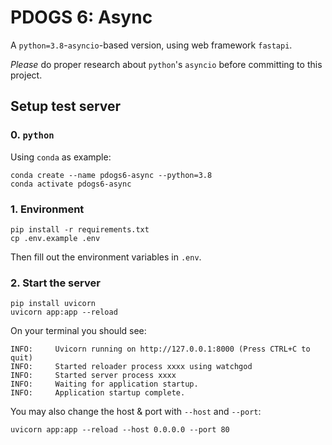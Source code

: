 # PDOGS 6: Async

A `python=3.8`-`asyncio`-based version, using web framework `fastapi`.

*Please* do proper research about `python`'s `asyncio` before committing to this project.

## Setup test server

### 0. `python`
Using `conda` as example:
```shell
conda create --name pdogs6-async --python=3.8
conda activate pdogs6-async
```

### 1. Environment
```shell
pip install -r requirements.txt
cp .env.example .env
```

Then fill out the environment variables in `.env`.

### 2. Start the server
```shell
pip install uvicorn
uvicorn app:app --reload
```

On your terminal you should see:

```
INFO:     Uvicorn running on http://127.0.0.1:8000 (Press CTRL+C to quit)
INFO:     Started reloader process xxxx using watchgod
INFO:     Started server process xxxx
INFO:     Waiting for application startup.
INFO:     Application startup complete.
```

You may also change the host & port with `--host` and `--port`:
```shell
uvicorn app:app --reload --host 0.0.0.0 --port 80
```
